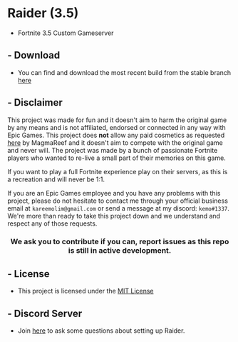 # Raider (3.5)

- Fortnite 3.5 Custom Gameserver

## - Download
 - You can find and download the most recent build from the stable branch [here](https://nightly.link/ripples1253/raider3.5/workflows/msbuild/stable/Release.zip) 

## - Disclaimer

This project was made for fun and it doesn't aim to harm the original game by any means and is not affiliated, endorsed or connected in any way with Epic Games. 
This project does **not** allow any paid cosmetics as requested [here](https://media.discordapp.net/attachments/976192654901665832/987031689094119505/unknown.png) by MagmaReef and it doesn't aim to compete with the original game and never will. 
The project was made by a bunch of passionate Fortnite players who wanted to re-live a small part of their memories on this game.

If you want to play a full Fortnite experience play on their servers, as this is a recreation and will never be 1:1. 

If you are an Epic Games employee and you have any problems with this project, please do not hesitate to contact me through your official business email at `kareemolim@gmail.com` or send a message at my discord: `kemo#1337`. 
We're more than ready to take this project down and we understand and respect any of those requests.

<h3 align="center">We ask you to contribute if you can, report issues as this repo is still in active development.</h3>

## - License

- This project is licensed under the [MIT License](/LICENSE)

## - Discord Server

- Join [here](https://discord.gg/nCSFHtRMUs) to ask some questions about setting up Raider.
